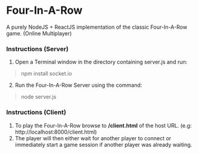 # Four-In-A-Row
A purely NodeJS + ReactJS implementation of the classic Four-In-A-Row game. (Online Multiplayer)
### Instructions (Server)
1. Open a Terminal window in the directory containing server.js and run:
> npm install socket.io
2. Run the Four-In-A-Row Server using the command:
> node server.js
### Instructions (Client)
1. To play the Four-In-A-Row browse to **/client.html** of the host URL. (e.g: http://localhost:8000/client.html)
2. The player will then either wait for another player to connect or immediately start a game session if another player was already waiting.
